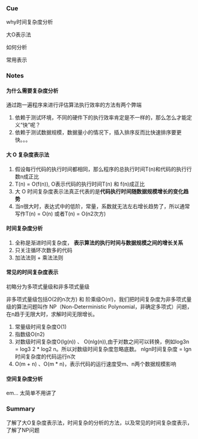### Cue

why时间复杂度分析

大O表示法

如何分析

常用表示

### Notes

#### 为什么需要复杂度分析

通过跑一遍程序来进行评估算法执行效率的方法有两个弊端

1. 依赖于测试环境，不同的硬件下的执行效率肯定是不一样的，那么怎么才能定义“快”呢？
2. 依赖于测试数据规模，数据量小的情况下，插入排序反而比快速排序要更快。。。

#### 大 O 复杂度表示法

1. 假设每行代码的执行时间都相同，那么程序的总执行时间T(n)和代码的执行行数n成正比
2. T(n) = O(f(n)), O表示代码的执行时间T(n) 和 f(n)成正比
3. 大 O 时间复杂度表示法真正代表的是**代码执行时间随数据规模增长的变化趋势**
4. 当n很大时，表达式中的低阶，常量，系数就无法左右增长趋势了，所以通常写作T(n) = O(n) 或者T(n) = O(n2次方)

#### 时间复杂度分析

1. 全称是渐进时间复杂度， **表示算法的执行时间与数据规模之间的增长关系**
2. 只关注循环次数多的代码
3. 加法法则 + 乘法法则

#### 常见的时间复杂度表示

初略分为多项式量级和非多项式量级

非多项式量级包括O(2的n次方) 和 阶乘级O(n!)，我们把时间复杂度为非多项式量级的算法问题叫作 NP（Non-Deterministic Polynomial，非确定多项式）问题，在n趋于无限大时，求解时间无限增长。

1. 常量级时间复杂度O(1)
2. 指数级O(n2)
3. 对数级时间复杂度O(lg(n)) 、 O(nlg(n)),由于对数之间可以转换，例如log3n = log3 2 * log2 n。所以对数级时间复杂度忽略底数。 nlgn时间复杂度 = lgn时间复杂度的代码运行n次
4. O(m + n) 、O(m * n)，表示代码的运行速度受m、n两个数据规模影响

#### 空间复杂度分析

em... 太简单不用讲了

### Summary

了解了大O复杂度表示法，时间复杂的分析的方法，以及常见的时间复杂度表示，了解了NP问题